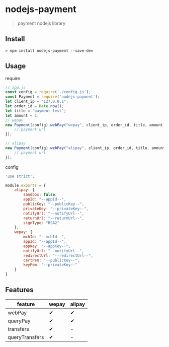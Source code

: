 # nodejs-payment
> payment nodejs library

## Install
```
> npm install nodejs-payment --save-dev
```

## Usage
require
```js
// app.js
const config = require('./config.js');
const Payment = require('nodejs-payment');
let client_ip = "127.0.0.1";
let order_id = Date.now();
let title = "payment test";
let amount = 1;
// wepay
new Payment(config).webPay("wepay", client_ip, order_id, title, amount).them(url => {
    // payment url
});

// alipay
new Payment(config).webPay("alipay", client_ip, order_id, title, amount).them(url => {
    // payment url
});
```

config
```js
'use strict';

module.exports = {
    alipay: {
        sandbox: false,
        appId: "--appId--",
        publicKey: "--publicKey--",
        privateKey: "--privateKey--",
        notifyUrl: "--notifyUrl--",
        returnUrl: "--returnUrl--",
        signType: "RSA2"
    },
    wepay: {
        mchId: "--mchId--",
        appId: "--appId--",
        appKey: "--appKey--",
        notifyUrl: "--notifyUrl--",
        redirectUrl: "--redirectUrl--",
        certPem: "--publicKey--",
        keyPem: "--privateKey--"
    }
}
```


## Features

feature | wepay |  alipay  
-|-|-
webPay | ✔  | ✔  |
queryPay | ✔  | ✔  |
transfers | ✔ | - |
queryTransfers | ✔ | - |